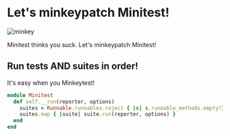 # Let's minkeypatch Minitest!

![minkey](https://i.imgur.com/boZFEMu.png)

Minitest thinks you suck.  Let's minkeypatch Minitest!

## Run tests **AND suites** in order!

It's easy when you Minkeytest!


```ruby
module Minitest
  def self.__run(reporter, options)
    suites = Runnable.runnables.reject { |s| s.runnable_methods.empty?}
    suites.map { |suite| suite.run(reporter, options) }
  end
end
```

